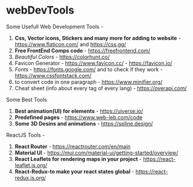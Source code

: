 # webDevTools

Some Usefull Web Development Tools - 
1. **Css, Vector icons, Stickers and many more for adding to website** - https://www.flaticon.com/ and https://css.gg/
2. **Free FrontEnd Comps code** - https://freefrontend.com/
3. _Beautiful Colors_ - https://colorhunt.co/
4. Favicon Generator - https://www.favicon.cc/ - https://favicon.io/
5. _Fonts_ - https://fonts.google.com/ and to check if they work - https://www.cssfontstack.com/
6. to convert code in one paragraph - https://www.minifier.org/
7. Cheat sheet (info about every tag of every lang) - https://overapi.com/


Some Best Tools
1. **Best animation(UI) for elements** - https://uiverse.io/
2. **Predefined pages** - https://www.web-leb.com/code
3. **Some 3D Desins and animations** - https://spline.design/

ReactJS Tools -
1. **React Router** - https://reactrouter.com/en/main
2. **Material UI** - https://mui.com/material-ui/getting-started/overview/
3. **React Leaflets for rendering maps in your project** - https://react-leaflet.js.org/
4. **React-Redux-to make your react states global** - https://react-redux.js.org/

